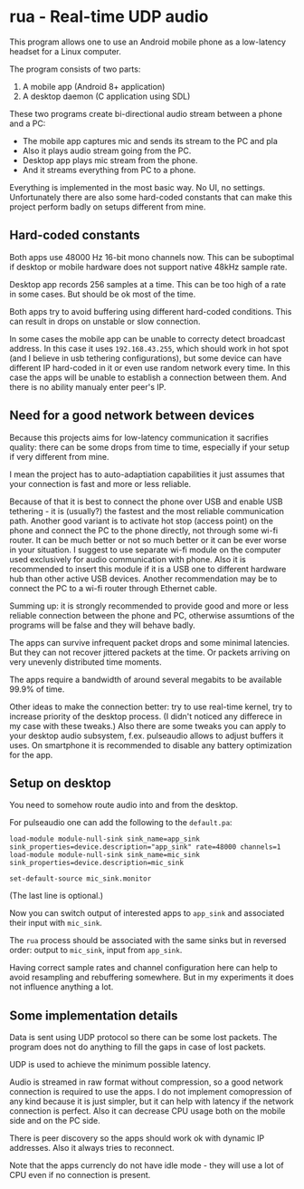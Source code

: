 # rua - Real-time UDP audio

This program allows one to use an Android mobile phone as a low-latency headset for a Linux computer.

The program consists of two parts:

1. A mobile app (Android 8+ application)
2. A desktop daemon (C application using SDL)

These two programs create bi-directional audio stream between a phone and a PC:

* The mobile app captures mic and sends its stream to the PC and pla
* Also it plays audio stream going from the PC.
* Desktop app plays mic stream from the phone.
* And it streams everything from PC to a phone.

Everything is implemented in the most basic way. No UI, no settings. Unfortunately there are also some hard-coded constants that can make this project perform badly on setups different from mine.

## Hard-coded constants

Both apps use 48000 Hz 16-bit mono channels now. This can be suboptimal if desktop or mobile hardware does not support native 48kHz sample rate.

Desktop app records 256 samples at a time. This can be too high of a rate in some cases. But should be ok most of the time.

Both apps try to avoid buffering using different hard-coded conditions. This can result in drops on unstable or slow connection.

In some cases the mobile app can be unable to correcty detect broadcast address. In this case it uses `192.168.43.255`, which should work in hot spot (and I believe in usb tethering configurations), but some device can have different IP hard-coded in it or even use random network every time. In this case the apps will be unable to establish a connection between them. And there is no ability manualy enter peer's IP.


## Need for a good network between devices

Because this projects aims for low-latency communication it sacrifies quality: there can be some drops from time to time, especially if your setup if very different from mine.

I mean the project has to auto-adaptiation capabilities it just assumes that your connection is fast and more or less reliable.

Because of that it is best to connect the phone over USB and enable USB tethering - it is (usually?) the fastest and the most reliable communication path. Another good variant is to activate hot stop (access point) on the phone and connect the PC to the phone directly, not through some wi-fi router. It can be much better or not so much better or it can be ever worse in your situation. I suggest to use separate wi-fi module on the computer used exclusively for audio communication with phone. Also it is recommended to insert this module if it is a USB one to different hardware hub than other active USB devices. Another recommendation may be to connect the PC to a wi-fi router through Ethernet cable.

Summing up: it is strongly recommended to provide good and more or less reliable connection between the phone and PC, otherwise assumtions of the programs will be false and they will behave badly.

The apps can survive infrequent packet drops and some minimal latencies. But they can not recover jittered packets at the time. Or packets arriving on very unevenly distributed time moments.

The apps require a bandwidth of around several megabits to be available 99.9% of time.

Other ideas to make the connection better: try to use real-time kernel, try to increase priority of the desktop process. (I didn't noticed any differece in my case with these tweaks.) Also there are some tweaks you can apply to your desktop audio subsystem, f.ex. pulseaudio allows to adjust buffers it uses. On smartphone it is recommended to disable any battery optimization for the app.


## Setup on desktop

You need to somehow route audio into and from the desktop.

For pulseaudio one can add the following to the `default.pa`:

    load-module module-null-sink sink_name=app_sink sink_properties=device.description="app_sink" rate=48000 channels=1
    load-module module-null-sink sink_name=mic_sink sink_properties=device.description=mic_sink

    set-default-source mic_sink.monitor

(The last line is optional.)

Now you can switch output of interested apps to `app_sink` and associated their input with `mic_sink`.

The `rua` process should be associated with the same sinks but in reversed order: output to `mic_sink`, input from `app_sink`.

Having correct sample rates and channel configuration here can help to avoid resampling and rebuffering somewhere. But in my experiments it does not influence anything a lot.


## Some implementation details

Data is sent using UDP protocol so there can be some lost packets. The program does not do anything to fill the gaps in case of lost packets.

UDP is used to achieve the minimum possible latency.

Audio is streamed in raw format without compression, so a good network connection is required to use the apps. I do not implement comopression of any kind because it is just simpler, but it can help with latency if the network connection is perfect. Also it can decrease CPU usage both on the mobile side and on the PC side.

There is peer discovery so the apps should work ok with dynamic IP addresses. Also it always tries to reconnect.

Note that the apps currencly do not have idle mode - they will use a lot of CPU even if no connection is present.

